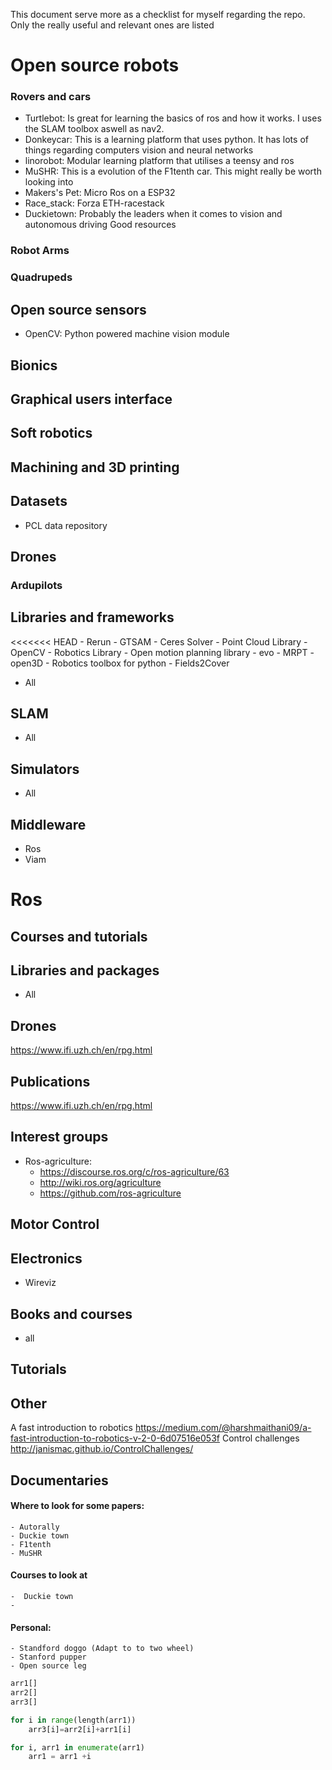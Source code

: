 This document serve more as a checklist for myself regarding the repo. Only the really useful and relevant ones are listed
# Open source robots
### Rovers and cars

- Turtlebot: Is great for learning the basics of ros and how it works. I uses the SLAM toolbox aswell as nav2.
- Donkeycar: This is a learning platform that uses python. It has lots of things regarding computers vision and neural networks
- linorobot: Modular learning platform that utilises a teensy and ros
- MuSHR: This is a evolution of the F1tenth car. This might really be worth looking into
- Makers's Pet: Micro Ros on a ESP32
- Race_stack: Forza ETH-racestack
- Duckietown: Probably the leaders when it comes to vision and autonomous driving Good resources
### Robot Arms

### Quadrupeds

## Open source sensors
- OpenCV: Python powered machine vision module
## Bionics
## Graphical users interface
## Soft robotics

## Machining and 3D printing
## Datasets
- PCL data repository
## Drones
### Ardupilots
## Libraries and frameworks
<<<<<<< HEAD
	- Rerun
	- GTSAM
	- Ceres Solver
	- Point Cloud Library
	- OpenCV
	- Robotics Library
	- Open motion planning library
	- evo
	- MRPT
	- open3D
	- Robotics toolbox for python
	- Fields2Cover
- All
## SLAM
- All
## Simulators
- All
## Middleware
- Ros
- Viam
# Ros
## Courses and tutorials

## Libraries and packages
- All
## Drones
https://www.ifi.uzh.ch/en/rpg.html

## Publications
https://www.ifi.uzh.ch/en/rpg.html

## Interest groups
- Ros-agriculture:
	- https://discourse.ros.org/c/ros-agriculture/63
	- http://wiki.ros.org/agriculture
	- https://github.com/ros-agriculture
## Motor Control
## Electronics
- Wireviz
## Books and courses
- all
## Tutorials
## Other
A fast introduction to robotics
https://medium.com/@harshmaithani09/a-fast-introduction-to-robotics-v-2-0-6d07516e053f
Control challenges
http://janismac.github.io/ControlChallenges/
## Documentaries

####  Where to look for some papers:
	- Autorally
	- Duckie town
	- F1tenth
	- MuSHR
#### Courses to look at
	-  Duckie town
	- 

#### Personal:
	- Standford doggo (Adapt to to two wheel)
	- Stanford pupper
	- Open source leg
```python
arr1[]
arr2[]
arr3[]

for i in range(length(arr1))
	arr3[i]=arr2[i]+arr1[i]

for i, arr1 in enumerate(arr1)
	arr1 = arr1 +i
```
# 
##
###
####
#####

